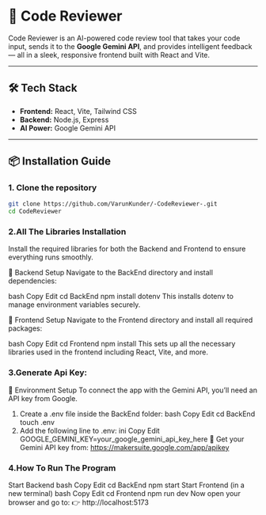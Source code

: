 # 🚀 Code Reviewer

Code Reviewer is an AI-powered code review tool that takes your code input, sends it to the **Google Gemini API**, and provides intelligent feedback — all in a sleek, responsive frontend built with React and Vite.

---

## 🛠️ Tech Stack

- **Frontend:** React, Vite, Tailwind CSS
- **Backend:** Node.js, Express
- **AI Power:** Google Gemini API

---

## 📦 Installation Guide

### 1. Clone the repository
```bash
git clone https://github.com/VarunKunder/-CodeReviewer-.git
cd CodeReviewer
```
### 2.All The Libraries Installation

Install the required libraries for both the Backend and Frontend to ensure everything runs smoothly.

🔧 Backend Setup
Navigate to the BackEnd directory and install dependencies:

bash
Copy
Edit
cd BackEnd
npm install dotenv
This installs dotenv to manage environment variables securely.

🎨 Frontend Setup
Navigate to the Frontend directory and install all required packages:

bash
Copy
Edit
cd Frontend
npm install
This sets up all the necessary libraries used in the frontend including React, Vite, and more.

### 3.Generate Api Key:

🔐 Environment Setup
To connect the app with the Gemini API, you’ll need an API key from Google.

1. Create a .env file inside the BackEnd folder:
bash
Copy
Edit
cd BackEnd
touch .env
2. Add the following line to .env:
ini
Copy
Edit
GOOGLE_GEMINI_KEY=your_google_gemini_api_key_here
🧠 Get your Gemini API key from: https://makersuite.google.com/app/apikey


### 4.How To Run The Program

Start Backend
bash
Copy
Edit
cd BackEnd
npm start
Start Frontend (in a new terminal)
bash
Copy
Edit
cd Frontend
npm run dev
Now open your browser and go to:
👉 http://localhost:5173
